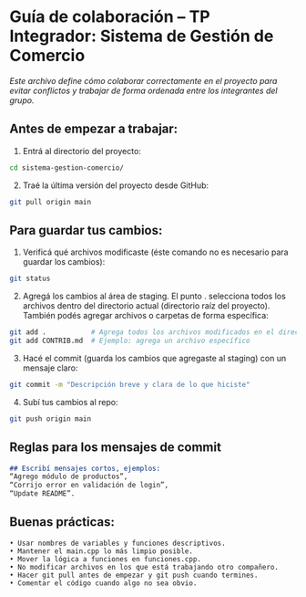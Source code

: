 # Guía de colaboración – TP Integrador: Sistema de Gestión de Comercio

*Este archivo define cómo colaborar correctamente en el proyecto para evitar*
*conflictos y trabajar de forma ordenada entre los integrantes del grupo.*

## Antes de empezar a trabajar:
1. Entrá al directorio del proyecto:
```sh
cd sistema-gestion-comercio/
```

2. Traé la última versión del proyecto desde GitHub:
```sh
git pull origin main
```

## Para guardar tus cambios:
1. Verificá qué archivos modificaste (éste comando no es necesario para guardar los cambios):
```sh
git status
```

2. Agregá los cambios al área de staging.
El punto . selecciona todos los archivos dentro del directorio actual (directorio raíz del proyecto). También podés agregar archivos o carpetas de forma específica:
```sh
git add .           # Agrega todos los archivos modificados en el directorio actual y sus subdirectorios
git add CONTRIB.md  # Ejemplo: agrega un archivo específico
```

3. Hacé el commit (guarda los cambios que agregaste al staging) con un mensaje claro:
```sh
git commit -m "Descripción breve y clara de lo que hiciste"
```

4. Subí tus cambios al repo:
```sh
git push origin main
```

## Reglas para los mensajes de commit
```markdown
## Escribí mensajes cortos, ejemplos:
“Agrego módulo de productos”,
“Corrijo error en validación de login”,
“Update README”.
```

## Buenas prácticas:
```text
• Usar nombres de variables y funciones descriptivos.
• Mantener el main.cpp lo más limpio posible.
• Mover la lógica a funciones en funciones.cpp.
• No modificar archivos en los que está trabajando otro compañero.
• Hacer git pull antes de empezar y git push cuando termines.
• Comentar el código cuando algo no sea obvio.
```